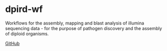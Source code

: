 # dpird-wf
Workflows for the assembly, mapping and blast analysis of illumina sequencing data - for the purpose of pathogen discovery and the assembly of diploid organisms.

[GitHub](https://https://github.com/sdhair/dpird-wf/)
